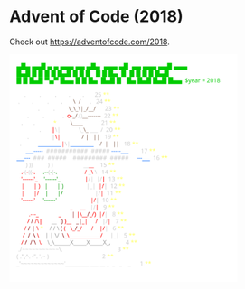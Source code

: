 
# Advent of Code (2018)
Check out https://adventofcode.com/2018.

<a href="https://adventofcode.com/2018"><img src="calendar.svg" width="80%" /></a>
               
